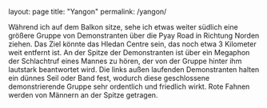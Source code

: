 layout: page
title: "Yangon"
permalink: /yangon/

Während ich auf dem Balkon sitze, sehe ich etwas weiter südlich eine größere Gruppe von Demonstranten über die Pyay Road in Richtung Norden ziehen. 
Das Ziel könnte das Hledan Centre sein, das noch etwa 3 Kilometer weit entfernt ist. An der Spitze der Demonstranten ist über ein Megaphon der Schlachtruf eines Mannes zu hören, der von der Gruppe hinter ihm lautstark beantwortet wird. Die links außen laufenden Demonstranten halten ein dünnes Seil oder Band fest, wodurch diese geschlossene demonstrierende Gruppe sehr ordentlich und friedlich wirkt. Rote Fahnen werden von Männern an der Spitze getragen.  
